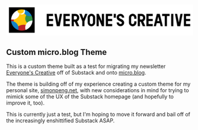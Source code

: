 
![](/static/assets/Logo-Main-Blobs.png)

## Custom micro.blog Theme

This is a custom theme built as a test for migrating my newsletter [Everyone's Creative](https://www.everyonescreative.net/) off of Substack and onto [micro.blog](https://micro.blog/).

The theme is building off of my experience creating a custom theme for my personal site, [simonpeng.net](https://simonpeng.net), with new considerations in mind for trying to mimick some of the UX of the Substack homepage (and hopefully to improve it, too).

This is currently just a test, but I'm hoping to move it forward and bail off of the increasingly enshittified Substack ASAP.